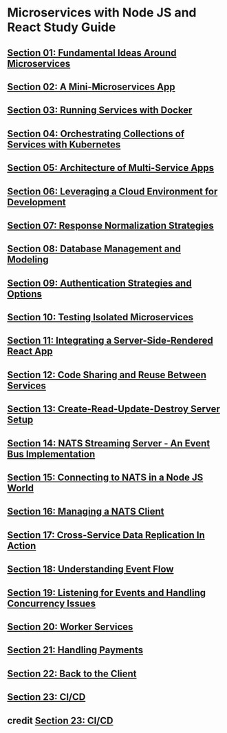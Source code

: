 # Microservices with Node JS and React Study Guide

## [**Section 01: Fundamental Ideas Around Microservices**](https://github.com/theisaachome/microservice-with-node-react/blob/main/section-01.md)

## [**Section 02: A Mini-Microservices App**](https://github.com/theisaachome/microservice-with-node-react/blob/main/section-02.md)

## [**Section 03: Running Services with Docker**](https://github.com/theisaachome/microservice-with-node-react/blob/main/section-03.md)

## [**Section 04: Orchestrating Collections of Services with Kubernetes**](https://github.com/theisaachome/microservice-with-node-react/blob/main/section-04.md)

## [**Section 05: Architecture of Multi-Service Apps**](https://github.com/theisaachome/microservice-with-node-react/blob/main/section-05.md)

## [**Section 06: Leveraging a Cloud Environment for Development**](https://github.com/theisaachome/microservice-with-node-react/blob/main/section-06.md)

## [**Section 07: Response Normalization Strategies**](https://github.com/theisaachome/microservice-with-node-react/blob/main/section-07.md)

## [**Section 08: Database Management and Modeling**](https://github.com/theisaachome/microservice-with-node-react/blob/main/section-08.md)

## [**Section 09: Authentication Strategies and Options**](https://github.com/theisaachome/microservice-with-node-react/blob/main/section-09.md)

## [**Section 10: Testing Isolated Microservices**](https://github.com/theisaachome/microservice-with-node-react/blob/main/section-10.md)

## [**Section 11: Integrating a Server-Side-Rendered React App**](https://github.com/theisaachome/microservice-with-node-react/blob/main/section-11.md)

## [**Section 12: Code Sharing and Reuse Between Services**](https://github.com/theisaachome/microservice-with-node-react/blob/main/section-12.md)

## [**Section 13: Create-Read-Update-Destroy Server Setup**](https://github.com/theisaachome/microservice-with-node-react/blob/main/section-13.md)

## [**Section 14: NATS Streaming Server - An Event Bus Implementation**](https://github.com/theisaachome/microservice-with-node-react/blob/main/section-14.md)

## [**Section 15: Connecting to NATS in a Node JS World**](https://github.com/theisaachome/microservice-with-node-react/blob/main/section-15.md)

## [**Section 16: Managing a NATS Client**](https://github.com/theisaachome/microservice-with-node-react/blob/main/section-16.md)

## [**Section 17: Cross-Service Data Replication In Action**](https://github.com/theisaachome/microservice-with-node-react/blob/main/section-17.md)

## [**Section 18: Understanding Event Flow**](https://github.com/theisaachome/microservice-with-node-react/blob/main/section-18.md)

## [**Section 19: Listening for Events and Handling Concurrency Issues**](https://github.com/theisaachome/microservice-with-node-react/blob/main/section-19.md)

## [**Section 20: Worker Services**](https://github.com/theisaachome/microservice-with-node-react/blob/main/section-20.md)

## [**Section 21: Handling Payments**](https://github.com/theisaachome/microservice-with-node-react/blob/main/section-21.md)

## [**Section 22: Back to the Client**](https://github.com/theisaachome/microservice-with-node-react/blob/main/section-22.md)

## [**Section 23: CI/CD**](https://github.com/theisaachome/microservice-with-node-react/blob/main/section-23.md)

## credit [**Section 23: CI/CD**](https://github.com/chesterheng/)
